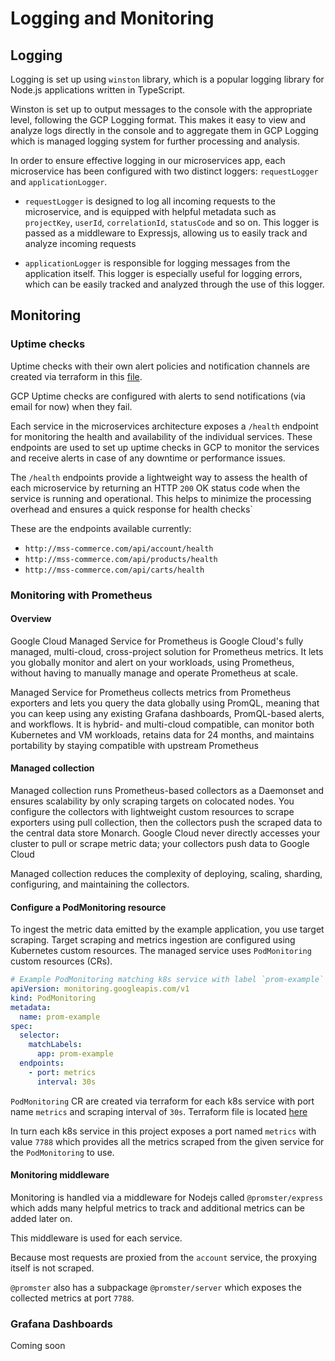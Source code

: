 # Logging and Monitoring

## Logging

Logging is set up using `winston` library, which is a popular logging library for Node.js applications written in TypeScript.

Winston is set up to output messages to the console with the appropriate level, following the GCP Logging format. This makes it easy to view and analyze logs directly in the console and to aggregate them in GCP Logging which is managed logging system for further processing and analysis.

In order to ensure effective logging in our microservices app, each microservice has been configured with two distinct loggers: `requestLogger` and `applicationLogger`.

- `requestLogger` is designed to log all incoming requests to the microservice, and is equipped with helpful metadata such as `projectKey`, `userId`, `correlationId`, `statusCode` and so on. This logger is passed as a middleware to Expressjs, allowing us to easily track and analyze incoming requests

- `applicationLogger` is responsible for logging messages from the application itself. This logger is especially useful for logging errors, which can be easily tracked and analyzed through the use of this logger.

## Monitoring

### Uptime checks

Uptime checks with their own alert policies and notification channels are created via terraform in this [file](../infra/terraform/main.tf).

GCP Uptime checks are configured with alerts to send notifications (via email for now) when they fail.

Each service in the microservices architecture exposes a `/health` endpoint for monitoring the health and availability of the individual services. These endpoints are used to set up uptime checks in GCP to monitor the services and receive alerts in case of any downtime or performance issues.

The `/health` endpoints provide a lightweight way to assess the health of each microservice by returning an HTTP `200` OK status code when the service is running and operational. This helps to minimize the processing overhead and ensures a quick response for health checks`

These are the endpoints available currently:

- `http://mss-commerce.com/api/account/health`
- `http://mss-commerce.com/api/products/health`
- `http://mss-commerce.com/api/carts/health`

### Monitoring with Prometheus

#### Overview

Google Cloud Managed Service for Prometheus is Google Cloud's fully managed, multi-cloud, cross-project solution for Prometheus metrics. It lets you globally monitor and alert on your workloads, using Prometheus, without having to manually manage and operate Prometheus at scale.

Managed Service for Prometheus collects metrics from Prometheus exporters and lets you query the data globally using PromQL, meaning that you can keep using any existing Grafana dashboards, PromQL-based alerts, and workflows. It is hybrid- and multi-cloud compatible, can monitor both Kubernetes and VM workloads, retains data for 24 months, and maintains portability by staying compatible with upstream Prometheus

#### Managed collection

Managed collection runs Prometheus-based collectors as a Daemonset and ensures scalability by only scraping targets on colocated nodes. You configure the collectors with lightweight custom resources to scrape exporters using pull collection, then the collectors push the scraped data to the central data store Monarch. Google Cloud never directly accesses your cluster to pull or scrape metric data; your collectors push data to Google Cloud

Managed collection reduces the complexity of deploying, scaling, sharding, configuring, and maintaining the collectors.

#### Configure a PodMonitoring resource

To ingest the metric data emitted by the example application, you use target scraping. Target scraping and metrics ingestion are configured using Kubernetes custom resources. The managed service uses `PodMonitoring` custom resources (CRs).

```yaml
# Example PodMonitoring matching k8s service with label `prom-example` at a port named `metrics`
apiVersion: monitoring.googleapis.com/v1
kind: PodMonitoring
metadata:
  name: prom-example
spec:
  selector:
    matchLabels:
      app: prom-example
  endpoints:
    - port: metrics
      interval: 30s
```

`PodMonitoring` CR are created via terraform for each k8s service with port name `metrics` and scraping interval of `30s`. Terraform file is located [here](../infra/terraform/main.tf)

In turn each k8s service in this project exposes a port named `metrics` with value `7788` which provides all the metrics scraped from the given service for the `PodMonitoring` to use.

#### Monitoring middleware

Monitoring is handled via a middleware for Nodejs called `@promster/express` which adds many helpful metrics to track and additional metrics can be added later on.

This middleware is used for each service.

Because most requests are proxied from the `account` service, the proxying itself is not scraped.

`@promster` also has a subpackage `@promster/server` which exposes the collected metrics at port `7788`.

### Grafana Dashboards

Coming soon
